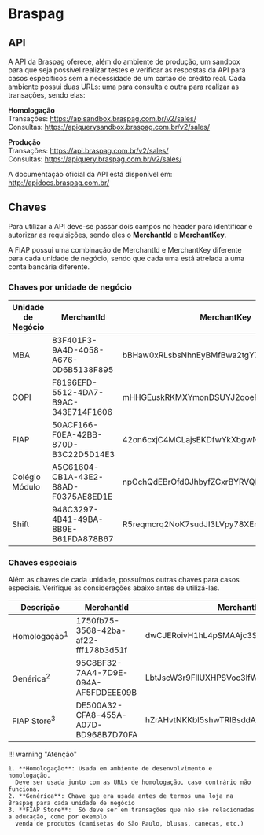 # Braspag

## API

A API da Braspag oferece, além do ambiente de produção, um sandbox para
que seja possível realizar testes e verificar as respostas da API para
casos específicos sem a necessidade de um cartão de crédito real. Cada
ambiente possui duas URLs: uma para consulta e outra para realizar as
transações, sendo elas:

**Homologação**  
Transações: <https://apisandbox.braspag.com.br/v2/sales/>  
Consultas: <https://apiquerysandbox.braspag.com.br/v2/sales/>  

**Produção**  
Transações: <https://api.braspag.com.br/v2/sales/>  
Consultas: <https://apiquery.braspag.com.br/v2/sales/>  

A documentação oficial da API está disponível em:
<http://apidocs.braspag.com.br/>

## Chaves

Para utilizar a API deve-se passar dois campos no header para
identificar e autorizar as requisições, sendo eles o **MerchantId** e
**MerchantKey**.

A FIAP possui uma combinação de MerchantId e
MerchantKey diferente para cada unidade de negócio, sendo que cada uma
está atrelada a uma conta bancária diferente.

### Chaves por unidade de negócio

| Unidade de Negócio | MerchantId                           | MerchantKey                              | Provider |
| ------------------ | ------------------------------------ | ---------------------------------------- | -------- |
| MBA                | 83F401F3-9A4D-4058-A676-0D6B5138F895 | bBHaw0xRLsbsNhnEyBMfBwa2tgYXzJhnzR9vRC6b | Rede2    |
| COPI               | F8196EFD-5512-4DA7-B9AC-343E714F1606 | mHHGEuskRKMXYmonDSUYJ2qoeFWXlSDQj0yoXAWL | Rede2    |
| FIAP               | 50ACF166-F0EA-42BB-870D-B3C22D5D14E3 | 42on6cxjC4MCLajsEKDfwYkXbgwN2OnWvHQl7ZAs | Rede2    |
| Colégio Módulo     | A5C61604-CB1A-43E2-88AD-F0375AE8ED1E | npOchQdEBrOfd0JhbyfZCxrBYRVQlc1qfua4pCwA | Rede2    |
| Shift              | 948C3297-4B41-49BA-8B9E-B61FDA878B67 | R5reqmcrq2NoK7sudJI3LVpy78XEnpMZqVitwQon | Rede2    |

### Chaves especiais

Além as chaves de cada unidade, possuímos outras chaves para casos
especiais. Verifique as considerações abaixo antes de
utilizá-las.

| Descrição        | MerchantId                           | MerchantKey                              | Provider |
| ---------------- | ------------------------------------ | ---------------------------------------- | -------- |
| Homologação<sup>1</sup>    | 1750fb75-3568-42ba-af22-fff178b3d51f | dwCJERoivH1hL4pSMAAjc3SAueznp9vERamAPhV7 | Simulado |
| Genérica<sup>2</sup>| 95C8BF32-7AA4-7D9E-094A-AF5FDDEEE09B | LbtJscW3r9FllUXHPSVoc3lfWaGnM0DFWqKeOou3 | Rede2    |
| FIAP Store<sup>3</sup> | DE500A32-CFA8-455A-A07D-BD968B7D70FA | hZrAHvtNKKbI5shwTRIBsddAUYEFhJ1FCzUx8qHC | Rede2     |



!!! warning "Atenção"

    1. **Homologação**: Usada em ambiente de desenvolvimento e homologação. 
      Deve ser usada junto com as URLs de homologação, caso contrário não funciona.
    2. **Genérica**: Chave que era usada antes de termos uma loja na Braspag para cada unidade de negócio
    3. **FIAP Store**:  Só deve ser em transações que não são relacionadas a educação, como por exemplo 
      venda de produtos (camisetas do São Paulo, blusas, canecas, etc.)